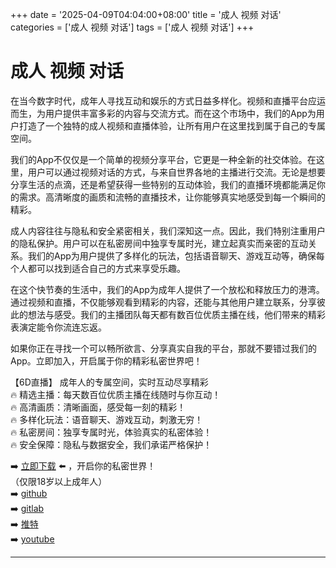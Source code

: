 +++
date = '2025-04-09T04:04:00+08:00'
title = '成人 视频 对话'
categories = ['成人 视频 对话']
tags = ['成人 视频 对话']
+++

# 成人 视频 对话

在当今数字时代，成年人寻找互动和娱乐的方式日益多样化。视频和直播平台应运而生，为用户提供丰富多彩的内容与交流方式。而在这个市场中，我们的App为用户打造了一个独特的成人视频和直播体验，让所有用户在这里找到属于自己的专属空间。

我们的App不仅仅是一个简单的视频分享平台，它更是一种全新的社交体验。在这里，用户可以通过视频对话的方式，与来自世界各地的主播进行交流。无论是想要分享生活的点滴，还是希望获得一些特别的互动体验，我们的直播环境都能满足你的需求。高清晰度的画质和流畅的直播技术，让你能够真实地感受到每一个瞬间的精彩。

成人内容往往与隐私和安全紧密相关，我们深知这一点。因此，我们特别注重用户的隐私保护。用户可以在私密房间中独享专属时光，建立起真实而亲密的互动关系。我们的App为用户提供了多样化的玩法，包括语音聊天、游戏互动等，确保每个人都可以找到适合自己的方式来享受乐趣。

在这个快节奏的生活中，我们的App为成年人提供了一个放松和释放压力的港湾。通过视频和直播，不仅能够观看到精彩的内容，还能与其他用户建立联系，分享彼此的想法与感受。我们的主播团队每天都有数百位优质主播在线，他们带来的精彩表演定能令你流连忘返。

如果你正在寻找一个可以畅所欲言、分享真实自我的平台，那就不要错过我们的App。立即加入，开启属于你的精彩私密世界吧！

【6D直播】
成年人的专属空间，实时互动尽享精彩  
🔥 精选主播：每天数百位优质主播在线随时与你互动！  
🔥 高清画质：清晰画面，感受每一刻的精彩！  
🔥 多样化玩法：语音聊天、游戏互动，刺激无穷！  
🔥 私密房间：独享专属时光，体验真实的私密体验！  
🔥 安全保障：隐私与数据安全，我们承诺严格保护！  

➡️ [立即下载](https://down123.s3.ap-east-1.amazonaws.com/down/down.html?channelCode=blog) ⬅️ ，开启你的私密世界！  
（仅限18岁以上成年人）  
➡️ [github](https://aldult-live.github.io/)  
➡️ [gitlab](https://seo-09598d.gitlab.io/)  
➡️ [推特](https://x.com/wegame33)  
➡️ [youtube](https://www.youtube.com/@6Dlive)  

---
